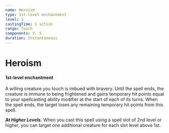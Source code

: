 ```yaml
---
name: Heroism
type: 1st-level enchantment
level: 1
castingTime: 1 action
range: Touch
components: V, S
duration: Instantaneous
---
```


# Heroism

#### 1st-level enchantment

A willing creature you touch is imbued with bravery. Until the spell ends, the creature is immune to being frightened and gains temporary hit points equal to your spellcasting ability modifier at the start of each of its turns. When the spell ends, the target loses any remaining temporary hit points from this spell.

_**At Higher Levels.**_ When you cast this spell using a spell slot of 2nd level or higher, you can target one additional creature for each slot level above 1st.
